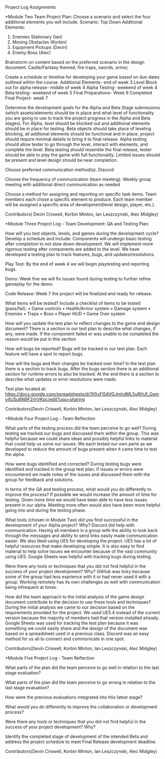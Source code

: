 Project Log Assignments

*Module Two Team Project Plan:
Choose a scenario and select the four additional elements you will include.
Scenario: Top Down 
Additional Elements:
1. Enemies Stationary (Ian)
2. Moving Obstacles (Korbin)
3. Equipment Pickups (Devin)
4. Enemy Boss (Alec)

Brainstorm on content based on the preferred scenario in the design document.
Castle/Fantasy themed, fire traps, swords, armor, 

Create a schedule or timeline for developing your game based on due dates outlined within the course.
Additional Elements- end of week 3
Level Block out for alpha release- middle of week 4
Alpha Testing- weekend of week 4
Beta testing- weekend of week 5
Final Preparations- Week 6
Completed Final Project- week 7

Determine the development goals for the Alpha and Beta Stage submissions 
(which assets/elements should be in place and what level of functionality you are going to use to track the project progress in the Alpha and Beta stages).
For Alpha, level should be blocked out and additional elements should be in place for testing. Beta objects should take place of leveling blocking, all additonal elements should be functional and in place, project should require minimal details to bring it to final release. Alpha testing should allow tester to go through the level, interact with elements, and complete the level. Beta testing should resemble the final release, tester should be able to play the game with full functionality. Limited issues should be present and level design should be near completion.

Choose preferred communication method(s).
Discord

Choose the frequency of communication (team meeting).
Weekly group meeting with additional direct communication as needed

Choose a method for assigning and reporting on specific task items.
Team members each chose a specific element to produce. Each team member will be assigned a specific area of development(level design, player, etc.).

Contributors( Devin Criswell, Korbin Minton, Ian Leszczynski, Alec Midgley)

*Module Three Project Log - Team Development: QA and Testing Plan:

How will you test objects, levels, and games during the development cycle? Develop a schedule and include:
Components will undergo basic testing after completion to not slow down development. We will implement more rigorous testing after components are added to the level. We have developed a testing plan to track features, bugs, and updates/resolutions.

  Play Test: By the end of week 4 we will begin playtesting and reporting bugs.
  
  Demo: Week five we will fix issues found during testing to further refine gameplay for the demo.
  
  Code Release: Week 7 the project will be finalized and ready for release.

What items will be tested? Include a checklist of items to be tested (pass/fail).
•	Game controls
•	Health/Armor system
•	Damage system
•	Enemies
•	Traps
•	Boss
•	Player HUD
•	Game Over system

How will you update the test plan to reflect changes to the game and design document?
There is a section in our test plan to describe what changes, if any, were made. If the component failed or was unable to be completed the reason would be put in this section

How will bugs be reported?
Bugs will be tracked in our test plan. Each feature will have a spot to report bugs.

How will the bugs and their changes be tracked over time?
In the test plan there is a section to track bugs. After the bugs section there is an additional section for runtime errors to also be tracked. At the end there is a section to describe what updates or error resolutions were made.

Test plan located at: https://docs.google.com/spreadsheets/d/1X5yFl5AVGJmIrdML5uRHJf_Gqmv4USu6N9F2rlrVKpc/edit?usp=sharing

Contributors(Devin Criswell, Korbin Minton, Ian Leszczynski, Alec Midgley)

*Module Four Project Log - Team Reflection

What parts of the testing process did the team perceive to go well?
During testing we tracked our bugs and discussed them within the group. This was helpful because we could share ideas and possibly helpful links to material that could help us solve our issues. We each tested our own parts as we developed to reduce the amount of bugs present when it came time to test the alpha.

How were bugs identified and corrected?
During testing bugs were identified and tracked in the group test plan. If issues or errors were encountered we made notes of the issues and discussed them with the group for feedback and solutions.

In terms of the QA and testing process, what would you do differently to improve the process?
If possible we would increase the amount of time for testing. Given more time we would have been able to have less issues present in our alpha. Meeting more often would also have been more helpful going into and during the testing phase.

What tools (chosen in Module Two) did you find successful in the development of your Alpha project? Why?
Discord did help with communication. Having all members in a group with the ability to look back through the messages and ability to send links easily made communication easier. We also liked using UE5 for developing the project. UE5 has a lot of helpful resources that make developing simple. It is also easy to find material to help solve issues we encounter because of the vast community using UE5. Google Sheets was helpful with tracking bugs during testing.

Were there any tools or techniques that you did not find helpful in the success of your project development? Why?
GitHub was ticky because some of the group had less exprience with it or had never used it with a group. Working remotely has its own challenges as well with communication being infrequent at times.

How did the team approach to the initial analysis of the game design document contribute to the decision to use these tools and techniques?
During the initial analysis we came to our decision based on the requirements provided for the project. We used UE5.4 instead of the current version because the majority of members had that version installed already. Google Sheets was used for tracking the test plan because it was something we could easily share and the design of the document was based on a spreadsheet used in a previous class. Discord was an easy method for us all to connect and communicate in one spot.

Contributors(Devin Criswell, Korbin Minton, Ian Leszczynski, Alec Midgley)

*Module Five Project Log - Team Reflection

What parts of the plan did the team perceive to go well in relation to the last stage evaluation?


What parts of the plan did the team perceive to go wrong in relation to the last stage evaluation?


How were the previous evaluations integrated into this latest stage?


What would you do differently to improve the collaboration or development process?


Were there any tools or techniques that you did not find helpful in the success of your project development? Why?


Identify the completed stage of development of the intended Beta and address the project schedule to meet Final Release development deadline.


Contributors(Devin Criswell, Korbin Minton, Ian Leszczynski, Alec Midgley)
